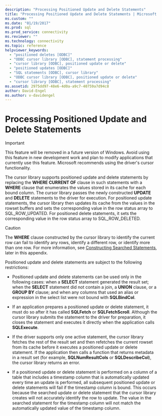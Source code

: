 ```yaml
---
description: "Processing Positioned Update and Delete Statements"
title: "Processing Positioned Update and Delete Statements | Microsoft Docs"
ms.custom: ""
ms.date: "01/19/2017"
ms.prod: sql
ms.prod_service: connectivity
ms.reviewer: ""
ms.technology: connectivity
ms.topic: reference
helpviewer_keywords: 
  - "positioned deletes [ODBC]"
  - "ODBC cursor library [ODBC], statement processing"
  - "cursor library [ODBC], positioned update or delete"
  - "positioned updates [ODBC]"
  - "SQL statements [ODBC], cursor library"
  - "ODBC cursor library [ODBC], positioned update or delete"
  - "cursor library [ODBC], statement processing"
ms.assetid: 2975dd97-48e6-4d0a-a9c7-40759a7d94c8
author: David-Engel
ms.author: v-davidengel
---
```

# Processing Positioned Update and Delete Statements
> [!IMPORTANT]  
>  This feature will be removed in a future version of Windows. Avoid using this feature in new development work and plan to modify applications that currently use this feature. Microsoft recommends using the driver's cursor functionality.  
  
 The cursor library supports positioned update and delete statements by replacing the **WHERE CURRENT OF** clause in such statements with a **WHERE** clause that enumerates the values stored in its cache for each bound column. The cursor library passes the newly constructed **UPDATE** and **DELETE** statements to the driver for execution. For positioned update statements, the cursor library then updates its cache from the values in the rowset buffers and sets the corresponding value in the row status array to SQL_ROW_UPDATED. For positioned delete statements, it sets the corresponding value in the row status array to SQL_ROW_DELETED.  
  
> [!CAUTION]  
>  The **WHERE** clause constructed by the cursor library to identify the current row can fail to identify any rows, identify a different row, or identify more than one row. For more information, see [Constructing Searched Statements](../../../odbc/reference/appendixes/constructing-searched-statements.md), later in this appendix.  
  
 Positioned update and delete statements are subject to the following restrictions:  
  
-   Positioned update and delete statements can be used only in the following cases: when a **SELECT** statement generated the result set; when the **SELECT** statement did not contain a join, a **UNION** clause, or a **GROUP BY** clause; and when any columns that used an alias or expression in the select list were not bound with **SQLBindCol**.  
  
-   If an application prepares a positioned update or delete statement, it must do so after it has called **SQLFetch** or **SQLFetchScroll**. Although the cursor library submits the statement to the driver for preparation, it closes the statement and executes it directly when the application calls **SQLExecute**.  
  
-   If the driver supports only one active statement, the cursor library fetches the rest of the result set and then refetches the current rowset from its cache before it executes a positioned update or delete statement. If the application then calls a function that returns metadata in a result set (for example, **SQLNumResultCols** or **SQLDescribeCol**), the cursor library returns an error.  
  
-   If a positioned update or delete statement is performed on a column of a table that includes a timestamp column that is automatically updated every time an update is performed, all subsequent positioned update or delete statements will fail if the timestamp column is bound. This occurs because the searched update or delete statement that the cursor library creates will not accurately identify the row to update. The value in the searched statement for the timestamp column will not match the automatically updated value of the timestamp column.
